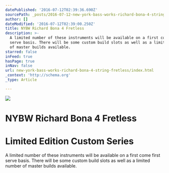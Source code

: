 ```yaml
---
datePublished: '2016-07-12T02:39:36.690Z'
sourcePath: _posts/2016-07-12-new-york-bass-works-richard-bona-4-string-fretless.md
author: []
dateModified: '2016-07-12T02:39:00.250Z'
title: NYBW Richard Bona 4 Fretless
description: >-
  A limited number of these instruments will be available on a first come first
  serve basis. There will be some custom build slots as well as a limited number
  of master builds available.
starred: false
inFeed: true
hasPage: true
inNav: false
url: new-york-bass-works-richard-bona-4-string-fretless/index.html
_context: 'http://schema.org'
_type: Article

---
```

![](https://the-grid-user-content.s3-us-west-2.amazonaws.com/8aa8efda-a872-4468-8dd2-bac6cd265cc2.jpg)

# NYBW Richard Bona 4 Fretless

# Limited Edition Custom Series

A limited number of these instruments will be available on a first come first serve basis. There will be some custom build slots as well as a limited number of master builds available.